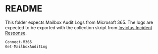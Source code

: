 # README

This folder expects Mailbox Audit Logs from Microsoft 365. The logs are expected to be exported with the collection skript from [Invictus Incident Response](https://github.com/invictus-ir/Microsoft-Extractor-Suite).

```PowerShell
Connect-M365
Get-MailboxAuditLog
```